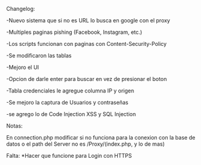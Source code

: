 Changelog:

-Nuevo sistema que si no es URL lo busca en google con el proxy

-Multiples paginas pishing (Facebook, Instagram, etc.)

-Los scripts funcionan con paginas con Content-Security-Policy

-Se modificaron las tablas

-Mejoro el UI

-Opcion de darle enter para buscar en vez de presionar el boton

-Tabla credenciales le agregue columna IP y origen

-Se mejoro la captura de Usuarios y contraseñas

-se agrego lo de Code Injection XSS y SQL Injection

Notas:

En connection.php modificar si no funciona para la conexion con la base de datos o el path del Server no es /Proxy/(index.php, y lo de mas)


Falta:
*Hacer que funcione para Login con HTTPS